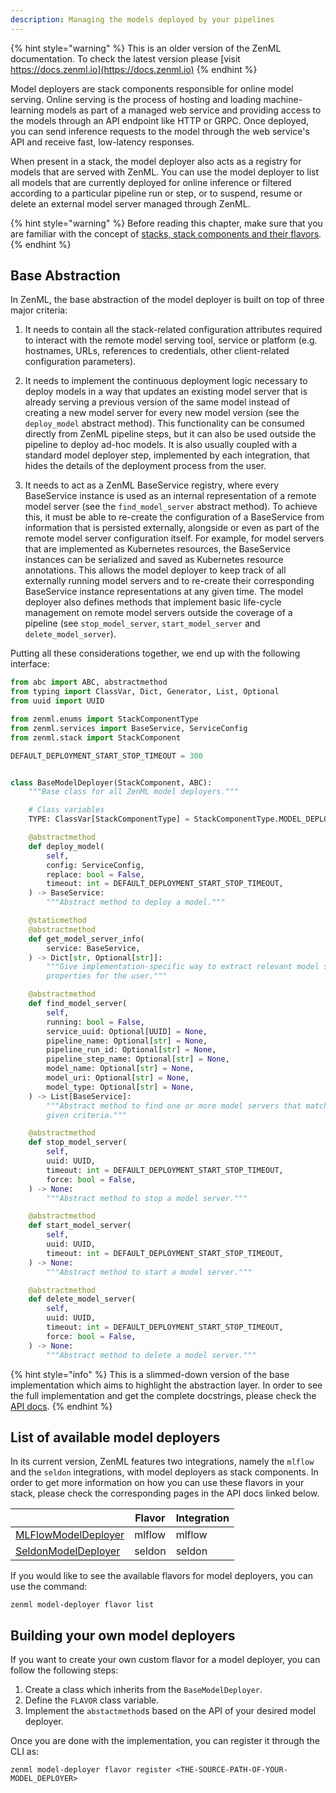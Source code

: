 ```yaml
---
description: Managing the models deployed by your pipelines
---
```


{% hint style="warning" %}
This is an older version of the ZenML documentation. To check the latest version please [visit https://docs.zenml.io](https://docs.zenml.io)
{% endhint %}


Model deployers are stack components responsible for online model serving.
Online serving is the process of hosting and loading machine-learning models 
as part of a managed web service and providing access to the models through 
an API endpoint like HTTP or GRPC. Once deployed, you can send inference 
requests to the model through the web service's API and receive fast, 
low-latency responses.

When present in a stack, the model deployer also acts as a registry for models
that are served with ZenML. You can use the model deployer to list all 
models that are currently deployed for online inference or filtered according 
to a particular pipeline run or step, or to suspend, resume or delete an 
external model server managed through ZenML.

{% hint style="warning" %}
Before reading this chapter, make sure that you are familiar with the 
concept of [stacks, stack components and their flavors](../advanced-guide/stacks-components-flavors.md).  
{% endhint %}

## Base Abstraction

In ZenML, the base abstraction of the model deployer is built on top of three 
major criteria:

1. It needs to contain all the stack-related configuration attributes required 
   to interact with the remote model serving tool, service or platform (e.g.
   hostnames, URLs, references to credentials, other client-related
   configuration parameters).
    
2. It needs to implement the continuous deployment logic necessary to deploy 
   models in a way that updates an existing model server that is already serving 
   a previous version of the same model instead of creating a new model server
   for every new model version (see the `deploy_model` abstract method).
   This functionality can be consumed directly from ZenML pipeline steps, but
   it can also be used outside the pipeline to deploy ad-hoc models. It is
   also usually coupled with a standard model deployer step, implemented by
   each integration, that hides the details of the deployment process from
   the user.
    
3. It needs to act as a ZenML BaseService registry, where every BaseService 
   instance is used as an internal representation of a remote model server (see 
   the `find_model_server` abstract method). To achieve this, it must be able to
   re-create the configuration of a BaseService from information that is
   persisted externally, alongside or even as part of the remote model server
   configuration itself. For example, for model servers that are implemented as
   Kubernetes resources, the BaseService instances can be serialized and saved
   as Kubernetes resource annotations. This allows the model deployer to keep
   track of all externally running model servers and to re-create their
   corresponding BaseService instance representations at any given time.
   The model deployer also defines methods that implement basic life-cycle
   management on remote model servers outside the coverage of a pipeline
   (see `stop_model_server`, `start_model_server` and `delete_model_server`).

Putting all these considerations together, we end up with the following
interface:

```python
from abc import ABC, abstractmethod
from typing import ClassVar, Dict, Generator, List, Optional
from uuid import UUID

from zenml.enums import StackComponentType
from zenml.services import BaseService, ServiceConfig
from zenml.stack import StackComponent

DEFAULT_DEPLOYMENT_START_STOP_TIMEOUT = 300


class BaseModelDeployer(StackComponent, ABC):
    """Base class for all ZenML model deployers."""

    # Class variables
    TYPE: ClassVar[StackComponentType] = StackComponentType.MODEL_DEPLOYER

    @abstractmethod
    def deploy_model(
        self,
        config: ServiceConfig,
        replace: bool = False,
        timeout: int = DEFAULT_DEPLOYMENT_START_STOP_TIMEOUT,
    ) -> BaseService:
        """Abstract method to deploy a model."""

    @staticmethod
    @abstractmethod
    def get_model_server_info(
        service: BaseService,
    ) -> Dict[str, Optional[str]]:
        """Give implementation-specific way to extract relevant model server
        properties for the user."""

    @abstractmethod
    def find_model_server(
        self,
        running: bool = False,
        service_uuid: Optional[UUID] = None,
        pipeline_name: Optional[str] = None,
        pipeline_run_id: Optional[str] = None,
        pipeline_step_name: Optional[str] = None,
        model_name: Optional[str] = None,
        model_uri: Optional[str] = None,
        model_type: Optional[str] = None,
    ) -> List[BaseService]:
        """Abstract method to find one or more model servers that match the
        given criteria."""

    @abstractmethod
    def stop_model_server(
        self,
        uuid: UUID,
        timeout: int = DEFAULT_DEPLOYMENT_START_STOP_TIMEOUT,
        force: bool = False,
    ) -> None:
        """Abstract method to stop a model server."""

    @abstractmethod
    def start_model_server(
        self,
        uuid: UUID,
        timeout: int = DEFAULT_DEPLOYMENT_START_STOP_TIMEOUT,
    ) -> None:
        """Abstract method to start a model server."""

    @abstractmethod
    def delete_model_server(
        self,
        uuid: UUID,
        timeout: int = DEFAULT_DEPLOYMENT_START_STOP_TIMEOUT,
        force: bool = False,
    ) -> None:
        """Abstract method to delete a model server."""
```

{% hint style="info" %}
This is a slimmed-down version of the base implementation which aims to 
highlight the abstraction layer. In order to see the full implementation 
and get the complete docstrings, please check the [API docs](https://apidocs.zenml.io/latest/api_docs/model_deployers/#zenml.model_deployers.base_model_deployer.BaseModelDeployer).
{% endhint %}


## List of available model deployers

In its current version, ZenML features two integrations, namely the `mlflow` 
and the `seldon` integrations, with model deployers as stack components. In 
order to get more information on how you can use these flavors in your stack, 
please check the corresponding pages in the API docs linked below.

|                                                                                                                                                                   | Flavor    | Integration |
|-------------------------------------------------------------------------------------------------------------------------------------------------------------------|-----------|-------------|
| [MLFlowModelDeployer](https://apidocs.zenml.io/latest/api_docs/integrations/#zenml.integrations.mlflow.model_deployers.mlflow_model_deployer.MLFlowModelDeployer) | mlflow    | mlflow      |
| [SeldonModelDeployer](https://apidocs.zenml.io/latest/api_docs/integrations/#zenml.integrations.seldon.model_deployers.seldon_model_deployer.SeldonModelDeployer) | seldon    | seldon      |

If you would like to see the available flavors for model deployers, you can 
use the command:

```shell
zenml model-deployer flavor list
```

## Building your own model deployers

If you want to create your own custom flavor for a model deployer, you can 
follow the following steps:

1. Create a class which inherits from the `BaseModelDeployer`.
2. Define the `FLAVOR` class variable.
3. Implement the `abstactmethod`s based on the API of your desired model 
deployer.

Once you are done with the implementation, you can register it through the CLI 
as:

```shell
zenml model-deployer flavor register <THE-SOURCE-PATH-OF-YOUR-MODEL_DEPLOYER>
```